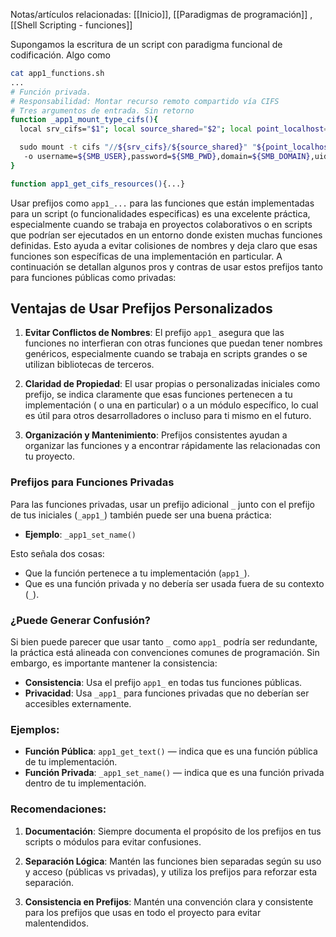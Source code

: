 Notas/artículos relacionadas: [[Inicio]], [[Paradigmas de programación]] , [[Shell Scripting - funciones]]

Supongamos la escritura de un script con paradigma funcional de codificación. Algo como

```bash
cat app1_functions.sh
...
# Función privada. 
# Responsabilidad: Montar recurso remoto compartido vía CIFS
# Tres argumentos de entrada. Sin retorno
function _app1_mount_type_cifs(){
  local srv_cifs="$1"; local source_shared="$2"; local point_localhost="$3"

  sudo mount -t cifs "//${srv_cifs}/${source_shared}" "${point_localhost}" \
   -o username=${SMB_USER},password=${SMB_PWD},domain=${SMB_DOMAIN},uid=${SMB_UID},gid=${SMB_GID},vers=3.0
}

function app1_get_cifs_resources(){...}
```

Usar prefijos como `app1_...` para las funciones que están implementadas para un script (o funcionalidades especificas) es una excelente práctica, especialmente cuando se trabaja en proyectos colaborativos o en scripts que podrían ser ejecutados en un entorno donde existen muchas funciones definidas. Esto ayuda a evitar colisiones de nombres y deja claro que esas funciones son específicas de una implementación en particular. A continuación se detallan algunos pros y contras de usar estos prefijos tanto para funciones públicas como privadas:

## Ventajas de Usar Prefijos Personalizados

1. **Evitar Conflictos de Nombres**: El prefijo `app1_` asegura que las funciones no interfieran con otras funciones que puedan tener nombres genéricos, especialmente cuando se trabaja en scripts grandes o se utilizan bibliotecas de terceros.
    
2. **Claridad de Propiedad**: El usar propias o personalizadas iniciales como prefijo, se indica claramente que esas funciones pertenecen a tu implementación ( o una en particular) o a un módulo específico, lo cual es útil para otros desarrolladores o incluso para ti mismo en el futuro.
    
3. **Organización y Mantenimiento**: Prefijos consistentes ayudan a organizar las funciones y a encontrar rápidamente las relacionadas con tu proyecto.
    
### Prefijos para Funciones Privadas

Para las funciones privadas, usar un prefijo adicional `_` junto con el prefijo de tus iniciales (`_app1_`) también puede ser una buena práctica:

- **Ejemplo**: `_app1_set_name()`

Esto señala dos cosas:

- Que la función pertenece a tu implementación (`app1_`).
- Que es una función privada y no debería ser usada fuera de su contexto (`_`).

### ¿Puede Generar Confusión?

Si bien puede parecer que usar tanto `_` como `app1_` podría ser redundante, la práctica está alineada con convenciones comunes de programación. Sin embargo, es importante mantener la consistencia:

- **Consistencia**: Usa el prefijo `app1_` en todas tus funciones públicas.
- **Privacidad**: Usa `_app1_` para funciones privadas que no deberían ser accesibles externamente.

### Ejemplos:

- **Función Pública**: `app1_get_text()` — indica que es una función pública de tu implementación.
- **Función Privada**: `_app1_set_name()` — indica que es una función privada dentro de tu implementación.

### Recomendaciones:

1. **Documentación**: Siempre documenta el propósito de los prefijos en tus scripts o módulos para evitar confusiones.
    
2. **Separación Lógica**: Mantén las funciones bien separadas según su uso y acceso (públicas vs privadas), y utiliza los prefijos para reforzar esta separación.
    
3. **Consistencia en Prefijos**: Mantén una convención clara y consistente para los prefijos que usas en todo el proyecto para evitar malentendidos.